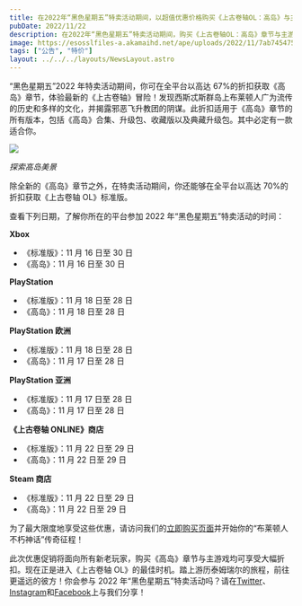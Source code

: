 ```yaml
---
title: 在2022年“黑色星期五”特卖活动期间，以超值优惠价格购买《上古卷轴OL：高岛》与主游戏！
pubDate: 2022/11/22
description: 在2022年“黑色星期五”特卖活动期间，购买《上古卷轴OL：高岛》章节与主游戏可立享大幅折扣。
image: https://esosslfiles-a.akamaihd.net/ape/uploads/2022/11/7ab7454759560b2a526f0c8c303ed344.jpg
tags: ["公告", "特价"]
layout: ../../../layouts/NewsLayout.astro
---
```


“黑色星期五”2022 年特卖活动期间，你可在全平台以高达
67%的折扣获取《高岛》章节，体验最新的《上古卷轴》冒险！发现西斯忒斯群岛上布莱顿人广为流传的历史和多样的文化，并揭露邪恶飞升教团的阴谋。此折扣适用于《高岛》章节的所有版本，包括《高岛》合集、升级包、收藏版以及典藏升级包。其中必定有一款适合你。

![](https://esosslfiles-a.akamaihd.net/ape/uploads/2022/06/454d6223e3ab9a465691549653aa1da4.jpg)

_探索高岛美景_

除全新的《高岛》章节之外，在特卖活动期间，你还能够在全平台以高达 70%的折扣获取《上古卷轴 OL》标准版。

查看下列日期，了解你所在的平台参加 2022 年“黑色星期五”特卖活动的时间：

**Xbox**

- 《标准版》：11 月 16 日至 30 日
- 《高岛》：11 月 16 日至 30 日

**PlayStation**

- 《标准版》：11 月 18 日至 28 日
- 《高岛》：11 月 18 日至 28 日

**PlayStation 欧洲**

- 《标准版》：11 月 18 日至 28 日
- 《高岛》：11 月 17 日至 28 日

**PlayStation 亚洲**

- 《标准版》：11 月 17 日至 28 日
- 《高岛》：11 月 17 日至 28 日

**《上古卷轴 ONLINE》商店**

- 《标准版》：11 月 22 日至 29 日
- 《高岛》：11 月 22 日至 29 日

**Steam 商店**

- 《标准版》：11 月 22 日至 29 日
- 《高岛》：11 月 22 日至 29 日

为了最大限度地享受这些优惠，请访问我们的[立即购买页面](https://www.elderscrollsonline.com/cn/joinus)并开始你的“布莱顿人不朽神话”传奇征程！

此次优惠促销将面向所有新老玩家，购买《高岛》章节与主游戏均可享受大幅折扣。现在正是进入《上古卷轴
OL》的最佳时机。踏上游历泰姆瑞尔的旅程，前往更遥远的彼方！你会参与 2022
年“黑色星期五”特卖活动吗？请在[Twitter](https://twitter.com/TESOnline)、[Instagram](https://www.instagram.com/elderscrollsonline/)和[Facebook](https://www.facebook.com/ElderScrollsOnline)上与我们分享！
